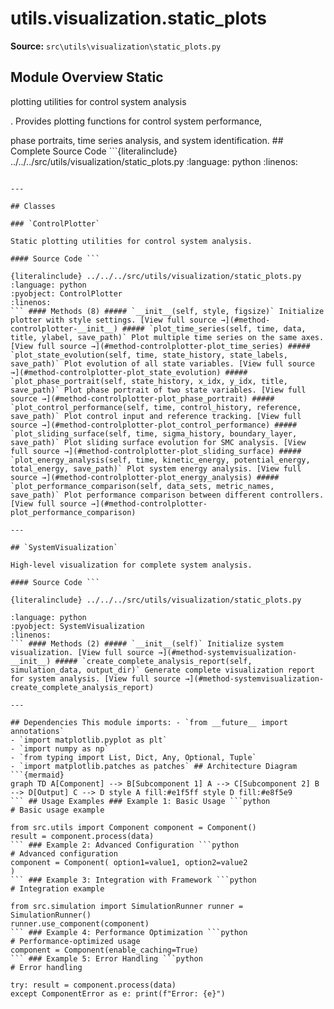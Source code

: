 # utils.visualization.static_plots

**Source:** `src\utils\visualization\static_plots.py`

## Module Overview Static

plotting utilities for control system analysis

. Provides plotting functions for control system performance,


phase portraits, time series analysis, and system identification. ## Complete Source Code ```{literalinclude} ../../../src/utils/visualization/static_plots.py
:language: python
:linenos:
```

---

## Classes

### `ControlPlotter`

Static plotting utilities for control system analysis.

#### Source Code ```

{literalinclude} ../../../src/utils/visualization/static_plots.py
:language: python
:pyobject: ControlPlotter
:linenos:
``` #### Methods (8) ##### `__init__(self, style, figsize)` Initialize plotter with style settings. [View full source →](#method-controlplotter-__init__) ##### `plot_time_series(self, time, data, title, ylabel, save_path)` Plot multiple time series on the same axes. [View full source →](#method-controlplotter-plot_time_series) ##### `plot_state_evolution(self, time, state_history, state_labels, save_path)` Plot evolution of all state variables. [View full source →](#method-controlplotter-plot_state_evolution) ##### `plot_phase_portrait(self, state_history, x_idx, y_idx, title, save_path)` Plot phase portrait of two state variables. [View full source →](#method-controlplotter-plot_phase_portrait) ##### `plot_control_performance(self, time, control_history, reference, save_path)` Plot control input and reference tracking. [View full source →](#method-controlplotter-plot_control_performance) ##### `plot_sliding_surface(self, time, sigma_history, boundary_layer, save_path)` Plot sliding surface evolution for SMC analysis. [View full source →](#method-controlplotter-plot_sliding_surface) ##### `plot_energy_analysis(self, time, kinetic_energy, potential_energy, total_energy, save_path)` Plot system energy analysis. [View full source →](#method-controlplotter-plot_energy_analysis) ##### `plot_performance_comparison(self, data_sets, metric_names, save_path)` Plot performance comparison between different controllers. [View full source →](#method-controlplotter-plot_performance_comparison)

---

## `SystemVisualization`

High-level visualization for complete system analysis.

#### Source Code ```

{literalinclude} ../../../src/utils/visualization/static_plots.py

:language: python
:pyobject: SystemVisualization
:linenos:
``` #### Methods (2) ##### `__init__(self)` Initialize system visualization. [View full source →](#method-systemvisualization-__init__) ##### `create_complete_analysis_report(self, simulation_data, output_dir)` Generate complete visualization report for system analysis. [View full source →](#method-systemvisualization-create_complete_analysis_report)

---

## Dependencies This module imports: - `from __future__ import annotations`
- `import matplotlib.pyplot as plt`
- `import numpy as np`
- `from typing import List, Dict, Any, Optional, Tuple`
- `import matplotlib.patches as patches` ## Architecture Diagram ```{mermaid}
graph TD A[Component] --> B[Subcomponent 1] A --> C[Subcomponent 2] B --> D[Output] C --> D style A fill:#e1f5ff style D fill:#e8f5e9
``` ## Usage Examples ### Example 1: Basic Usage ```python
# Basic usage example

from src.utils import Component component = Component()
result = component.process(data)
``` ### Example 2: Advanced Configuration ```python
# Advanced configuration
component = Component( option1=value1, option2=value2
)
``` ### Example 3: Integration with Framework ```python
# Integration example

from src.simulation import SimulationRunner runner = SimulationRunner()
runner.use_component(component)
``` ### Example 4: Performance Optimization ```python
# Performance-optimized usage
component = Component(enable_caching=True)
``` ### Example 5: Error Handling ```python
# Error handling

try: result = component.process(data)
except ComponentError as e: print(f"Error: {e}")
```
